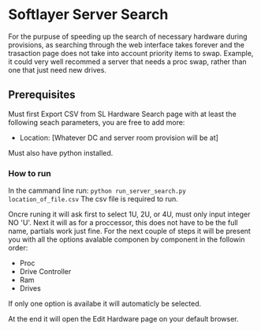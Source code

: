 # Softlayer Server Search

For the purpuse of speeding up the search of necessary hardware during provisions, as searching through 
the web interface takes forever and the trasaction page does not take into account priority items to swap.  Example,
it could very well recommed a server that needs a proc swap, rather than one that just need new drives.

## Prerequisites

Must first Export CSV from SL Hardware Search page with at least the following seach parameters, you are free to add more:
* Location: [Whatever DC and server room provision will be at]

Must also have python installed.

### How to run
In the cammand line run:
`python run_server_search.py location_of_file.csv`
The csv file is required to run.

Oncre runing it will ask first to select 1U, 2U, or 4U, must only input integer NO 'U'.
Next it will as for a proccessor, this does not have to be the full name, partials work just fine.
For the next couple of steps it will be present you with all the options avalable componen by component in the followin order:
* Proc
* Drive Controller
* Ram
* Drives

If only one option is availabe it will automaticly be selected.

At the end it will open the Edit Hardware page on your default browser.

